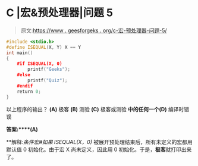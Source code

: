 # C |宏&预处理器|问题 5

> 原文:[https://www . geesforgeks . org/c-宏-预处理器-问题-5/](https://www.geeksforgeeks.org/c-macro-preprocessor-question-5/)

```cpp
#include <stdio.h>
#define ISEQUAL(X, Y) X == Y
int main()
{
    #if ISEQUAL(X, 0)
        printf("Geeks");
    #else
        printf("Quiz");
    #endif
    return 0;
}
```

以上程序的输出？
**(A)** 极客
**(B)** 测验
**(C)** 极客或测验
**中的任何一个(D)** 编译时错误

**答案:****(A)**

**解释:**条件宏*#如果 ISEQUAL(X，0)* 被展开预处理结束后，所有未定义的宏都用默认值 0 初始化。由于宏 X 尚未定义，因此用 0 初始化。于是，**极客**就打印出来了。